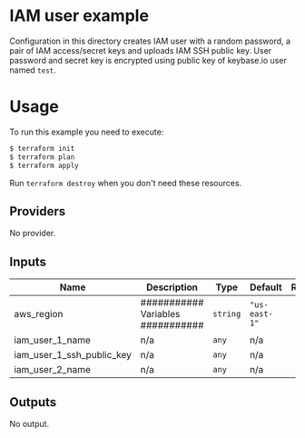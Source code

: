 # IAM user example

Configuration in this directory creates IAM user with a random password, a pair of IAM access/secret keys and uploads IAM SSH public key.
User password and secret key is encrypted using public key of keybase.io user named `test`.

# Usage

To run this example you need to execute:

```bash
$ terraform init
$ terraform plan
$ terraform apply
```

Run `terraform destroy` when you don't need these resources.

<!-- BEGINNING OF PRE-COMMIT-TERRAFORM DOCS HOOK -->
## Providers

No provider.

## Inputs

| Name | Description | Type | Default | Required |
|------|-------------|------|---------|:-----:|
| aws\_region | ########### Variables ########### | `string` | `"us-east-1"` | no |
| iam\_user\_1\_name | n/a | `any` | n/a | yes |
| iam\_user\_1\_ssh\_public\_key | n/a | `any` | n/a | yes |
| iam\_user\_2\_name | n/a | `any` | n/a | yes |

## Outputs

No output.

<!-- END OF PRE-COMMIT-TERRAFORM DOCS HOOK -->
